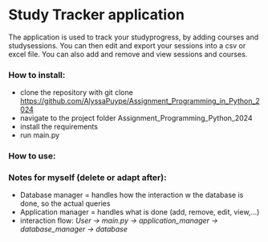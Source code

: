 # Study Tracker application

The application is used to track your studyprogress, by adding courses and studysessions. 
You can then edit and export your sessions into a csv or excel file.
You can also add and remove and view sessions and courses.

### How to install:

- clone the repository with git clone https://github.com/AlyssaPuype/Assignment_Programming_in_Python_2024
- navigate to the project folder Assignment_Programming_Python_2024
- install the requirements
- run main.py

### How to use:



### Notes for myself (delete or adapt after):

- Database manager = handles how the interaction w the database is done, so the actual queries
- Application manager = handles what is done (add, remove, edit, view,...)
- interaction flow: *User -> main.py -> application_manager -> database_manager -> database*


